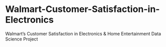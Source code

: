 # Walmart-Customer-Satisfaction-in-Electronics
Walmart’s Customer Satisfaction in Electronics &amp; Home Entertainment Data Science Project
